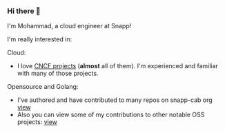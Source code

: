 ### Hi there 👋

I'm Mohammad, a cloud engineer at Snapp!

I'm really interested in:

Cloud:
- I love [CNCF projects](https://www.cncf.io/projects/) (**almost** all of them). I'm experienced and familiar with many of those projects.


Opensource and Golang:


- I've authored and have contributed to many repos on snapp-cab org [view](https://github.com/search?q=topic%3Asnappcloud+org%3Asnapp-incubator&type=Repositories)
- Also you can view some of my contributions to other notable OSS projects: [view](https://github.com/pulls?q=is%3Apr+author%3Am-yosefpor+archived%3Afalse+-org%3Am-yosefpor+-org%3Asnapp-incubator)

